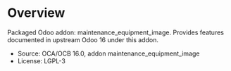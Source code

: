 # Overview

Packaged Odoo addon: maintenance_equipment_image. Provides features documented in upstream Odoo 16 under this addon.

- Source: OCA/OCB 16.0, addon maintenance_equipment_image
- License: LGPL-3
